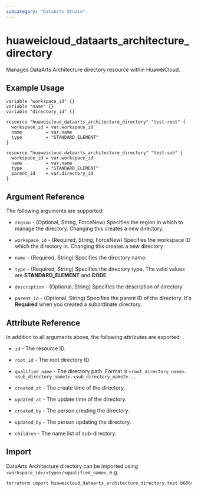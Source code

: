```yaml
---
subcategory: "DataArts Studio"
---
```


# huaweicloud_dataarts_architecture_directory

Manages DataArts Architecture directory resource within HuaweiCloud.

## Example Usage

```hcl
variable "workspace_id" {}
variable "name" {}
variable "directory_id" {}

resource "huaweicloud_dataarts_architecture_directory" "test-root" {
  workspace_id = var.workspace_id
  name         = var.name
  type         = "STANDARD_ELEMENT"
}

resource "huaweicloud_dataarts_architecture_directory" "test-sub" {
  workspace_id = var.workspace_id
  name         = var.name
  type         = "STANDARD_ELEMENT"
  parent_id    = var.directory_id
}
```

## Argument Reference

The following arguments are supported:

* `region` - (Optional, String, ForceNew) Specifies the region in which to manage the directory.
  Changing this creates a new directory.

* `workspace_id` - (Required, String, ForceNew) Specifies the workspace ID which the directory in.
  Changing this creates a new directory

* `name` - (Required, String) Specifies the directory name.

* `type` - (Required, String) Specifies the directory type. The valid values are **STANDARD_ELEMENT** and **CODE**.

* `description` - (Optional, String) Specifies the description of directory.

* `parent_id` - (Optional, String) Specifies the parent ID of the directory.
  It's **Required** when you created a subordinate directory.

## Attribute Reference

In addition to all arguments above, the following attributes are exported:

* `id` - The resource ID.

* `root_id` - The root directory ID.

* `qualified_name` - The directory path. Format is `<root_directory_name>.<sub_directory_name1>.<sub_directory_name2>...`

* `created_at` - The create time of the directory.

* `updated_at` - The update time of the directory.

* `created_by` - The person creating the directory.

* `updated_by` - The person updating the directory.

* `children` - The name list of sub-directory.

## Import

DataArts Architecture directory can be imported using `<workspace_id>/<type>/<qualified_name>`, e.g.

```sh
terraform import huaweicloud_dataarts_architecture_directory.test b606cd4a47b645108a122857204b360f/STANDARD_ELEMENT/root
```
